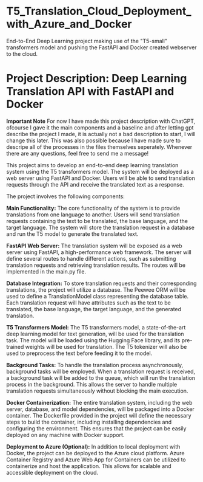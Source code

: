 # T5_Translation_Cloud_Deployment_with_Azure_and_Docker
End-to-End Deep Learning project making use of the "T5-small" transformers model and pushing the FastAPI and Docker created webserver to the cloud.

# Project Description: Deep Learning Translation API with FastAPI and Docker

**Important Note** 
For now I have made this project description with ChatGPT, ofcourse I gave it the main components and a baseline and after letting gpt describe the project I made, it is actually not a bad description to start, I will change this later. This was also possible because I have made sure to descripe all of the processes in the files themselves seperately. Whenever there are any questions, feel free to send me a message! 

This project aims to develop an end-to-end deep learning translation system using the T5 transformers model. The system will be deployed as a web server using FastAPI and Docker. Users will be able to send translation requests through the API and receive the translated text as a response.

The project involves the following components:

**Main Functionality:** The core functionality of the system is to provide translations from one language to another. Users will send translation requests containing the text to be translated, the base language, and the target language. The system will store the translation request in a database and run the T5 model to generate the translated text.

**FastAPI Web Server:** The translation system will be exposed as a web server using FastAPI, a high-performance web framework. The server will define several routes to handle different actions, such as submitting translation requests and retrieving translation results. The routes will be implemented in the main.py file.

**Database Integration:** To store translation requests and their corresponding translations, the project will utilize a database. The Peewee ORM will be used to define a TranslationModel class representing the database table. Each translation request will have attributes such as the text to be translated, the base language, the target language, and the generated translation.

**T5 Transformers Model:** The T5 transformers model, a state-of-the-art deep learning model for text generation, will be used for the translation task. The model will be loaded using the Hugging Face library, and its pre-trained weights will be used for translation. The T5 tokenizer will also be used to preprocess the text before feeding it to the model.

**Background Tasks:** To handle the translation process asynchronously, background tasks will be employed. When a translation request is received, a background task will be added to the queue, which will run the translation process in the background. This allows the server to handle multiple translation requests simultaneously without blocking the main execution.

**Docker Containerization:** The entire translation system, including the web server, database, and model dependencies, will be packaged into a Docker container. The Dockerfile provided in the project will define the necessary steps to build the container, including installing dependencies and configuring the environment. This ensures that the project can be easily deployed on any machine with Docker support.

**Deployment to Azure (Optional):** In addition to local deployment with Docker, the project can be deployed to the Azure cloud platform. Azure Container Registry and Azure Web App for Containers can be utilized to containerize and host the application. This allows for scalable and accessible deployment on the cloud.
